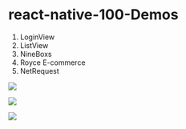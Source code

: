 # react-native-100-Demos
1. LoginView
2. ListView
3. NineBoxs
4. Royce E-commerce
5. NetRequest


![](https://github.com/roycehe/react-native-100-Demos/blob/master/listview.png)


![](https://github.com/roycehe/react-native-100-Demos/blob/master/NineBoxs.png)


![](https://github.com/roycehe/react-native-100-Demos/blob/master/WX20170327-152828%402x.png)


